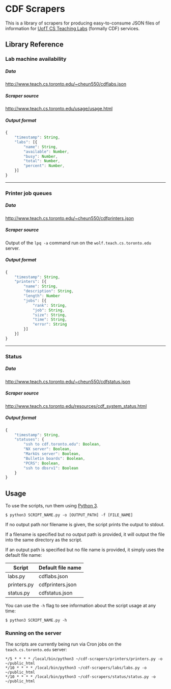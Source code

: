# CDF Scrapers

This is a library of scrapers for producing easy-to-consume JSON files of
information for [UofT CS Teaching Labs](http://www.teach.cs.toronto.edu/)
(formally CDF) services.


## Library Reference

### Lab machine availability

##### Data
<http://www.teach.cs.toronto.edu/~cheun550/cdflabs.json>

##### Scraper source
<http://www.teach.cs.toronto.edu/usage/usage.html>

##### Output format
```js
{
    "timestamp": String,
    "labs": [{
        "name": String,
        "available": Number,
        "busy": Number,
        "total": Number,
        "percent": Number,
    }]
}
```

------

### Printer job queues

##### Data
<http://www.teach.cs.toronto.edu/~cheun550/cdfprinters.json>

##### Scraper source
Output of the `lpq -a` command run on the `wolf.teach.cs.toronto.edu` server.

##### Output format
```js
{
    "timestamp": String,
    "printers": [{
        "name": String,
        "description": String,
        "length": Number
        "jobs": [{
            "rank": String,
            "job": String,
            "size": String,
            "time": String,
            "error": String
        }]
    }]
}
```

------

### Status

##### Data
<http://www.teach.cs.toronto.edu/~cheun550/cdfstatus.json>

##### Scraper source
<http://www.teach.cs.toronto.edu/resources/cdf_system_status.html>

##### Output format
```js
{
    "timestamp": String,
    "statuses": {
        "ssh to cdf.toronto.edu": Boolean,
        "NX server": Boolean,
        "MarkUs server": Boolean,
        "Bulletin boards": Boolean,
        "PCRS": Boolean,
        "ssh to dbsrv1": Boolean
    }
}
```

## Usage

To use the scripts, run them using [Python 3](http://python.org/).

```shell
$ python3 SCRIPT_NAME.py -o [OUTPUT_PATH] -f [FILE_NAME]
```

If no output path nor filename is given, the script prints the output to stdout.

If a filename is specified but no output path is provided, it will output the
file into the same directory as the script.

If an output path is specified but no file name is provided, it simply uses the
default file name:

| Script      | Default file name |
|-------------|-------------------|
| labs.py     | cdflabs.json      |
| printers.py | cdfprinters.json  |
| status.py   | cdfstatus.json    |

You can use the `-h` flag to see information about the script usage at any time:

```shell
$ python3 SCRIPT_NAME.py -h
```


### Running on the server

The scripts are currently being run via Cron jobs on the `teach.cs.toronto.edu`
server:

```
*/5 * * * * /local/bin/python3 ~/cdf-scrapers/printers/printers.py -o ~/public_html
*/10 * * * * /local/bin/python3 ~/cdf-scrapers/labs/labs.py -o ~/public_html
*/10 * * * * /local/bin/python3 ~/cdf-scrapers/status/status.py -o ~/public_html
```
